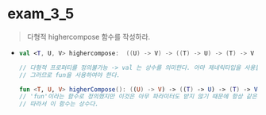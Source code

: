 exam_3_5
===
> 다형적 highercompose 함수를 작성하라.
* ```kotlin
  val <T, U, V> highercompose:  ((U) -> V) -> ((T) -> U) -> (T) -> V = { f -> { g -> { x -> f(g(x)) } } }
  
  // 다형적 프로퍼티를 정의불가능 -> val 는 상수를 의미한다. 아마 제네릭타입을 사용불가능하다는 뜻 같다.
  // 그러므로 fun을 사용하여야 한다.
  
  fun <T, U, V> higherCompose(): ((U) -> V) -> ((T) -> U) -> (T) -> V = { f -> { g -> { x -> f(g(x)) } } }
  // 'fun'이라는 함수로 정의했지만 이것은 아무 파라미터도 받지 않기 때문에 항상 같은 값을 반환한다.
  // 따라서 이 함수는 상수다.
  
